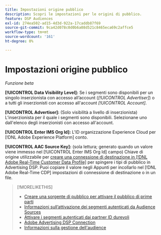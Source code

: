 ```yaml
---
title: Impostazioni origine pubblico
description: Scopri le impostazioni per le origini di pubblico.
feature: DSP Audiences
exl-id: 274ea502-ad15-4d3d-922a-17caddb87f69
source-git-commit: 9ca42d078c0d0b6a08d521c8465eca69c2affce5
workflow-type: tm+mt
source-wordcount: '161'
ht-degree: 0%

---
```


# Impostazioni origine pubblico

*Funzione beta*

**[!UICONTROL Data Visibility Level]:** Se i segmenti sono disponibili per un singolo inserzionista con accesso all’account (*[!UICONTROL Advertiser]*) o a tutti gli inserzionisti con accesso all&#39;account *[!UICONTROL Account]*.

**[!UICONTROL Advertiser]:** (Solo visibilità a livello di inserzionista) L’inserzionista per il quale i segmenti sono disponibili. Selezionane uno dall&#39;elenco degli inserzionisti con accesso all&#39;account.

**[!UICONTROL Enter IMS Org Id]:** L&#39;ID organizzazione Experience Cloud per [!DNL Adobe Experience Platform] conto.

**[!UICONTROL AAC Source Key]:** (sola lettura; generato quando un valore viene immesso nel [!UICONTROL Enter IMS Org Id] campo) Chiave di origine utilizzabile per [creare una connessione di destinazione in [!DNL Adobe Real-Time Customer Data Profile]](https://experienceleague.adobe.com/docs/experience-platform/destinations/catalog/advertising/adobe-advertising-cloud-connection.html) per spingere i tipi di pubblico in Advertising DSP. Puoi copiare il valore negli Appunti per incollarlo nel [!DNL Adobe Real-Time CDP] impostazioni di connessione di destinazione o in un file.

>[!MORELIKETHIS]
>
>* [Creare una sorgente di pubblico per attivare il pubblico di prime parti](source-create.md)
>* [Informazioni sull’attivazione dei segmenti autenticati da Audience Sources](source-about.md)
>* [Attivare i segmenti autenticati dai partner ID durevoli](source-durable-id.md)
>* [Adobe Advertising DSP Connection](https://experienceleague.adobe.com/docs/experience-platform/destinations/catalog/advertising/adobe-advertising-cloud-connection.html)
>* [Informazioni sulla gestione dell&#39;audience](/help/dsp/audiences/audience-about.md)

